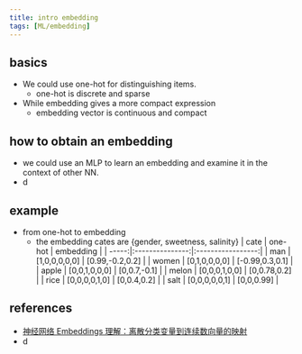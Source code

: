 ```yaml
---
title: intro embedding
tags: [ML/embedding]
---
```


## basics
- We could use one-hot for distinguishing items.
	- one-hot is discrete and sparse
- While embedding gives a more compact expression
	- embedding vector is continuous and compact


## how to obtain an embedding
- we could use an MLP to learn an embedding and examine it in the context of other NN.
- d


## example

- from one-hot to embedding
	- the embedding cates are {gender, sweetness, salinity}
|  cate |     one-hot     |     embedding     |
| -----:|:---------------:|:-----------------:|
|   man | \[1,0,0,0,0,0\] | \[0.99,-0.2,0.2\] |
| women | \[0,1,0,0,0,0\] | \[-0.99,0.3,0.1\] |
| apple | \[0,0,1,0,0,0\] |  \[0,0.7,-0.1\]   |
| melon | \[0,0,0,1,0,0\] |  \[0,0.78,0.2\]   |
|  rice | \[0,0,0,0,1,0\] |   \[0,0.4,0.2\]   |
|  salt | \[0,0,0,0,0,1\] |   \[0,0,0.99\]    |


## references
- [神经网络 Embeddings 理解：离散分类变量到连续数向量的映射](https://zhuanlan.zhihu.com/p/420468695)
- d